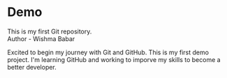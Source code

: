 # Demo
This is my first Git repository.
<br>
Author - Wishma Babar
<br>
<p>Excited to begin my journey with Git and GitHub. This is my first demo project. I'm learning GitHub and working to imporve my skills to become a better developer. </p>
